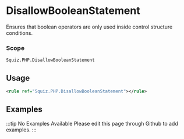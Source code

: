 # DisallowBooleanStatement

Ensures that boolean operators are only used inside control structure conditions.

### Scope

`Squiz.PHP.DisallowBooleanStatement`

## Usage

```xml
<rule ref="Squiz.PHP.DisallowBooleanStatement"></rule>
```

## Examples

:::tip No Examples Available
Please edit this page through Github to add examples.
:::